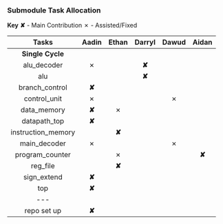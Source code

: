 ### Submodule Task Allocation


**Key**
**✘** - Main Contribution
✗ - Assisted/Fixed


| Tasks  |  Aadin  |  Ethan  |  Darryl  |  Dawud  |  Aidan  |
|:------:|:-------:|:-------:|:--------:|:-------:|:-------:|
| **Single Cycle** |  |  |  |  |  |
| alu_decoder | ✗ |  | **✘** |  |  |
| alu |  |  | **✘** |  |  |
| branch_control | **✘** |  |  |  |  |
| control_unit | ✗ |  |  | ✗ |  |
| data_memory | **✘** | ✗ |  |  |  |
| datapath_top | **✘** |  |  |  |  |
| instruction_memory |  | **✘** |  |  |  |
| main_decoder | ✗ |  |  | ✗ |  |
| program_counter |  | ✗ |  |  | **✘** |
| reg_file |  | **✘** |  |  |  |
| sign_extend | **✘** |  |  |  |  |
| top | **✘** |  |  |  |  |
| --- |  |  |  |  |  |
| repo set up | **✘** |  |  |  |  |

